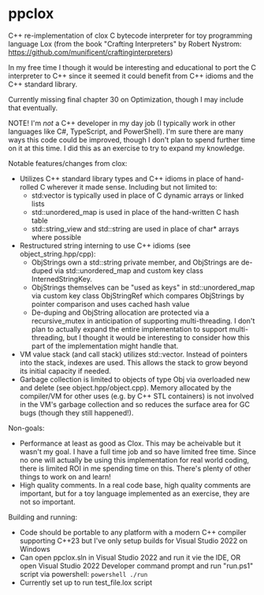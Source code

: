 # ppclox

C++ re-implementation of clox C bytecode interpreter for toy programming language Lox (from the book "Crafting Interpreters" by Robert Nystrom: https://github.com/munificent/craftinginterpreters)

In my free time I though it would be interesting and educational to port the C interpreter to C++ since it seemed it could benefit from C++ idioms and the C++ standard library.

Currently missing final chapter 30 on Optimization, though I may include that eventually.

NOTE! I'm *not* a C++ developer in my day job (I typically work in other languages like C#, TypeScript, and PowerShell). I'm sure there are many ways this code could be improved, though I don't plan to spend further time on it at this time. I did this as an exercise to try to expand my knowledge.

Notable features/changes from clox:

* Utilizes C++ standard library types and C++ idioms in place of hand-rolled C wherever it made sense. Including but not limited to:
     * std:vector is typically used in place of C dynamic arrays or linked lists
     * std::unordered_map is used in place of the hand-written C hash table
     * std::string_view and std::string are used in place of char* arrays where possible
* Restructured string interning to use C++ idioms (see object_string.hpp/cpp): 
    * ObjStrings own a std::string private member, and ObjStrings are de-duped via std::unordered_map and custom key class InternedStringKey.
    * ObjStrings themselves can be "used as keys" in std::unordered_map via custom key class ObjStringRef which compares ObjStrings by pointer comparison and uses cached hash value
    * De-duping and ObjString allocation are protected via a recursive_mutex in anticipation of supporting multi-threading. I don't plan to actually expand the entire implementation to support multi-threading, but I thought it would be interesting to consider how this part of the implementation might handle that.
* VM value stack (and call stack) utilizes std::vector. Instead of pointers into the stack, indexes are used. This allows the stack to grow beyond its initial capacity if needed.
* Garbage collection is limited to objects of type Obj via overloaded new and delete (see object.hpp/object.cpp). Memory allocated by the compiler/VM for other uses (e.g. by C++ STL containers) is not involved in the VM's garbage collection and so reduces the surface area for GC bugs (though they still happened!).

Non-goals:

* Performance at least as good as Clox. This may be acheivable but it wasn't my goal. I have a full time job and so have limited free time. Since no one will actually be using this implementation for real world coding, there is limited ROI in me spending time on this. There's plenty of other things to work on and learn!
* High quality comments. In a real code base, high quality comments are important, but for a toy language implemented as an exercise, they are not so important.

Building and running:

* Code should be portable to any platform with a modern C++ compiler supporting C++23 but I've only setup builds for Visual Studio 2022 on Windows
* Can open ppclox.sln in Visual Studio 2022 and run it vie the IDE, OR open Visual Studio 2022 Developer command prompt and run "run.ps1" script via powershell: `powershell ./run`
* Currently set up to run test_file.lox script



